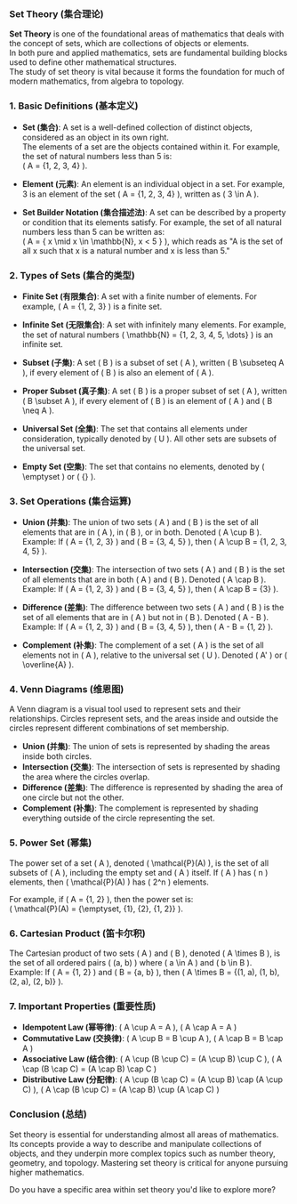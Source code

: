 ### Set Theory (集合理论)

**Set Theory** is one of the foundational areas of mathematics that deals with the concept of sets, which are collections of objects or elements.<br/> In both pure and applied mathematics, sets are fundamental building blocks used to define other mathematical structures.<br/> The study of set theory is vital because it forms the foundation for much of modern mathematics, from algebra to topology.

### 1. **Basic Definitions (基本定义)**

- **Set (集合)**: A set is a well-defined collection of distinct objects, considered as an object in its own right.<br/> The elements of a set are the objects contained within it. For example, the set of natural numbers less than 5 is:  
  \( A = \{1, 2, 3, 4\} \).

- **Element (元素)**: An element is an individual object in a set. For example, 3 is an element of the set \( A = \{1, 2, 3, 4\} \), written as \( 3 \in A \).

- **Set Builder Notation (集合描述法)**: A set can be described by a property or condition that its elements satisfy. For example, the set of all natural numbers less than 5 can be written as:  
  \( A = \{ x \mid x \in \mathbb{N}, x < 5 \} \), which reads as "A is the set of all x such that x is a natural number and x is less than 5."

### 2. **Types of Sets (集合的类型)**

- **Finite Set (有限集合)**: A set with a finite number of elements. For example, \( A = \{1, 2, 3\} \) is a finite set.

- **Infinite Set (无限集合)**: A set with infinitely many elements. For example, the set of natural numbers \( \mathbb{N} = \{1, 2, 3, 4, 5, \dots\} \) is an infinite set.

- **Subset (子集)**: A set \( B \) is a subset of set \( A \), written \( B \subseteq A \), if every element of \( B \) is also an element of \( A \).

- **Proper Subset (真子集)**: A set \( B \) is a proper subset of set \( A \), written \( B \subset A \), if every element of \( B \) is an element of \( A \) and \( B \neq A \).

- **Universal Set (全集)**: The set that contains all elements under consideration, typically denoted by \( U \). All other sets are subsets of the universal set.

- **Empty Set (空集)**: The set that contains no elements, denoted by \( \emptyset \) or \( \{\} \).

### 3. **Set Operations (集合运算)**

- **Union (并集)**: The union of two sets \( A \) and \( B \) is the set of all elements that are in \( A \), in \( B \), or in both. Denoted \( A \cup B \).  
  Example: If \( A = \{1, 2, 3\} \) and \( B = \{3, 4, 5\} \), then \( A \cup B = \{1, 2, 3, 4, 5\} \).

- **Intersection (交集)**: The intersection of two sets \( A \) and \( B \) is the set of all elements that are in both \( A \) and \( B \). Denoted \( A \cap B \).  
  Example: If \( A = \{1, 2, 3\} \) and \( B = \{3, 4, 5\} \), then \( A \cap B = \{3\} \).

- **Difference (差集)**: The difference between two sets \( A \) and \( B \) is the set of all elements that are in \( A \) but not in \( B \). Denoted \( A - B \).  
  Example: If \( A = \{1, 2, 3\} \) and \( B = \{3, 4, 5\} \), then \( A - B = \{1, 2\} \).

- **Complement (补集)**: The complement of a set \( A \) is the set of all elements not in \( A \), relative to the universal set \( U \). Denoted \( A' \) or \( \overline{A} \).

### 4. **Venn Diagrams (维恩图)**

A Venn diagram is a visual tool used to represent sets and their relationships. Circles represent sets, and the areas inside and outside the circles represent different combinations of set membership.

- **Union (并集)**: The union of sets is represented by shading the areas inside both circles.
- **Intersection (交集)**: The intersection of sets is represented by shading the area where the circles overlap.
- **Difference (差集)**: The difference is represented by shading the area of one circle but not the other.
- **Complement (补集)**: The complement is represented by shading everything outside of the circle representing the set.

### 5. **Power Set (幂集)**

The power set of a set \( A \), denoted \( \mathcal{P}(A) \), is the set of all subsets of \( A \), including the empty set and \( A \) itself. If \( A \) has \( n \) elements, then \( \mathcal{P}(A) \) has \( 2^n \) elements.

For example, if \( A = \{1, 2\} \), then the power set is:  
\( \mathcal{P}(A) = \{\emptyset, \{1\}, \{2\}, \{1, 2\}\} \).

### 6. **Cartesian Product (笛卡尔积)**

The Cartesian product of two sets \( A \) and \( B \), denoted \( A \times B \), is the set of all ordered pairs \( (a, b) \) where \( a \in A \) and \( b \in B \).  
Example: If \( A = \{1, 2\} \) and \( B = \{a, b\} \), then \( A \times B = \{(1, a), (1, b), (2, a), (2, b)\} \).

### 7. **Important Properties (重要性质)**

- **Idempotent Law (幂等律)**: \( A \cup A = A \), \( A \cap A = A \)
- **Commutative Law (交换律)**: \( A \cup B = B \cup A \), \( A \cap B = B \cap A \)
- **Associative Law (结合律)**: \( A \cup (B \cup C) = (A \cup B) \cup C \), \( A \cap (B \cap C) = (A \cap B) \cap C \)
- **Distributive Law (分配律)**: \( A \cup (B \cap C) = (A \cup B) \cap (A \cup C) \), \( A \cap (B \cup C) = (A \cap B) \cup (A \cap C) \)

### Conclusion (总结)

Set theory is essential for understanding almost all areas of mathematics. Its concepts provide a way to describe and manipulate collections of objects, and they underpin more complex topics such as number theory, geometry, and topology. Mastering set theory is critical for anyone pursuing higher mathematics. 

Do you have a specific area within set theory you'd like to explore more?